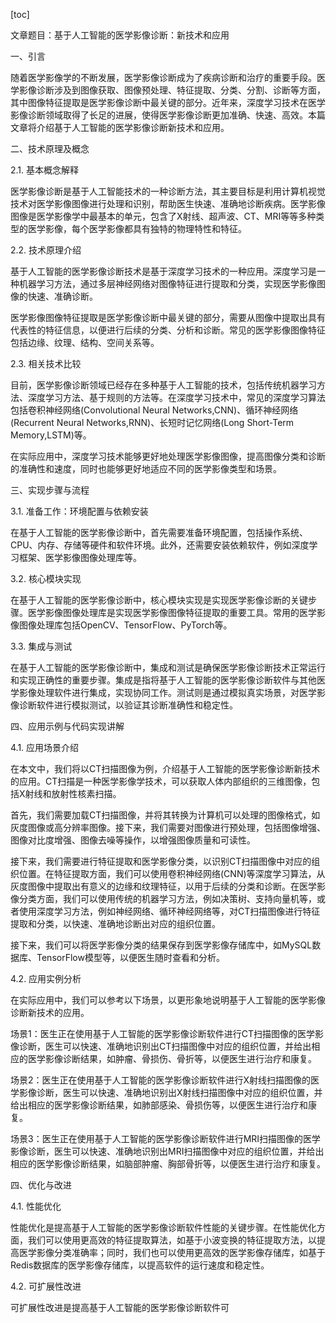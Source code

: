 
[toc]                    
                
                
文章题目：基于人工智能的医学影像诊断：新技术和应用

一、引言

随着医学影像学的不断发展，医学影像诊断成为了疾病诊断和治疗的重要手段。医学影像诊断涉及到图像获取、图像预处理、特征提取、分类、分割、诊断等方面，其中图像特征提取是医学影像诊断中最关键的部分。近年来，深度学习技术在医学影像诊断领域取得了长足的进展，使得医学影像诊断更加准确、快速、高效。本篇文章将介绍基于人工智能的医学影像诊断新技术和应用。

二、技术原理及概念

2.1. 基本概念解释

医学影像诊断是基于人工智能技术的一种诊断方法，其主要目标是利用计算机视觉技术对医学影像图像进行处理和识别，帮助医生快速、准确地诊断疾病。医学影像图像是医学影像学中最基本的单元，包含了X射线、超声波、CT、MRI等等多种类型的医学影像，每个医学影像都具有独特的物理特性和特征。

2.2. 技术原理介绍

基于人工智能的医学影像诊断技术是基于深度学习技术的一种应用。深度学习是一种机器学习方法，通过多层神经网络对图像特征进行提取和分类，实现医学影像图像的快速、准确诊断。

医学影像图像特征提取是医学影像诊断中最关键的部分，需要从图像中提取出具有代表性的特征信息，以便进行后续的分类、分析和诊断。常见的医学影像图像特征包括边缘、纹理、结构、空间关系等。

2.3. 相关技术比较

目前，医学影像诊断领域已经存在多种基于人工智能的技术，包括传统机器学习方法、深度学习方法、基于规则的方法等。在深度学习技术中，常见的深度学习算法包括卷积神经网络(Convolutional Neural Networks,CNN)、循环神经网络(Recurrent Neural Networks,RNN)、长短时记忆网络(Long Short-Term Memory,LSTM)等。

在实际应用中，深度学习技术能够更好地处理医学影像图像，提高图像分类和诊断的准确性和速度，同时也能够更好地适应不同的医学影像类型和场景。

三、实现步骤与流程

3.1. 准备工作：环境配置与依赖安装

在基于人工智能的医学影像诊断中，首先需要准备环境配置，包括操作系统、CPU、内存、存储等硬件和软件环境。此外，还需要安装依赖软件，例如深度学习框架、医学影像图像处理库等。

3.2. 核心模块实现

在基于人工智能的医学影像诊断中，核心模块实现是实现医学影像诊断的关键步骤。医学影像图像处理库是实现医学影像图像特征提取的重要工具。常用的医学影像图像处理库包括OpenCV、TensorFlow、PyTorch等。

3.3. 集成与测试

在基于人工智能的医学影像诊断中，集成和测试是确保医学影像诊断技术正常运行和实现正确性的重要步骤。集成是指将基于人工智能的医学影像诊断软件与其他医学影像处理软件进行集成，实现协同工作。测试则是通过模拟真实场景，对医学影像诊断软件进行模拟测试，以验证其诊断准确性和稳定性。

四、应用示例与代码实现讲解

4.1. 应用场景介绍

在本文中，我们将以CT扫描图像为例，介绍基于人工智能的医学影像诊断新技术的应用。CT扫描是一种医学影像学技术，可以获取人体内部组织的三维图像，包括X射线和放射性核素扫描。

首先，我们需要加载CT扫描图像，并将其转换为计算机可以处理的图像格式，如灰度图像或高分辨率图像。接下来，我们需要对图像进行预处理，包括图像增强、图像对比度增强、图像去噪等操作，以增强图像质量和可读性。

接下来，我们需要进行特征提取和医学影像分类，以识别CT扫描图像中对应的组织位置。在特征提取方面，我们可以使用卷积神经网络(CNN)等深度学习算法，从灰度图像中提取出有意义的边缘和纹理特征，以用于后续的分类和诊断。在医学影像分类方面，我们可以使用传统的机器学习方法，例如决策树、支持向量机等，或者使用深度学习方法，例如神经网络、循环神经网络等，对CT扫描图像进行特征提取和分类，以快速、准确地诊断出对应的组织位置。

接下来，我们可以将医学影像分类的结果保存到医学影像存储库中，如MySQL数据库、TensorFlow模型等，以便医生随时查看和分析。

4.2. 应用实例分析

在实际应用中，我们可以参考以下场景，以更形象地说明基于人工智能的医学影像诊断新技术的应用。

场景1：医生正在使用基于人工智能的医学影像诊断软件进行CT扫描图像的医学影像诊断，医生可以快速、准确地识别出CT扫描图像中对应的组织位置，并给出相应的医学影像诊断结果，如肿瘤、骨损伤、骨折等，以便医生进行治疗和康复。

场景2：医生正在使用基于人工智能的医学影像诊断软件进行X射线扫描图像的医学影像诊断，医生可以快速、准确地识别出X射线扫描图像中对应的组织位置，并给出相应的医学影像诊断结果，如肺部感染、骨损伤等，以便医生进行治疗和康复。

场景3：医生正在使用基于人工智能的医学影像诊断软件进行MRI扫描图像的医学影像诊断，医生可以快速、准确地识别出MRI扫描图像中对应的组织位置，并给出相应的医学影像诊断结果，如脑部肿瘤、胸部骨折等，以便医生进行治疗和康复。

四、优化与改进

4.1. 性能优化

性能优化是提高基于人工智能的医学影像诊断软件性能的关键步骤。在性能优化方面，我们可以使用更高效的特征提取算法，如基于小波变换的特征提取方法，以提高医学影像分类准确率；同时，我们也可以使用更高效的医学影像存储库，如基于Redis数据库的医学影像存储库，以提高软件的运行速度和稳定性。

4.2. 可扩展性改进

可扩展性改进是提高基于人工智能的医学影像诊断软件可

